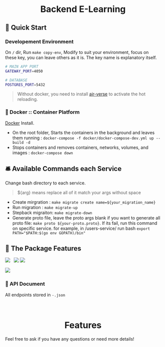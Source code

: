<h1 align="center">
    <br>
  Backend E-Learning
  <br>
</h1>

## 🚀 Quick Start
### Developement Environment
On `/` dir, Run `make copy-env`, Modify to suit your environment, focus on these key, you can leave others as it is. The key name is explanatory itself.
```bash
# MAIN APP PORT
GATEWAY_PORT=4050

# DATABASE
POSTGRES_PORT=5432
```

> Without docker, you need to install [air-verse](https://github.com/air-verse/air) to activate the hot reloading.

### 🐳 Docker :: Container Platform

[Docker](https://docs.docker.com/get-docker/) Install.

- On the root folder, Starts the containers in the background and leaves them running : `docker-compose -f docker/docker-compose-dev.yml up --build -d`
- Stops containers and removes containers, networks, volumes, and images : `docker-compose down`

## 🛎 Available Commands each Service

Change bash directory to each service.
> ${arg} means replace all of it match your args without space
- Create mirgration : `make migrate create name=${your_migration_name}`
- Run migration : `make migrate-up`
- Stepback migraiton: `make migrate-down`
- Generate proto file, leave the proto args blank if you want to generate all proto file: `make proto ${your-proto.proto}`. If its fail, run this command on specific service. for example, in /users-service/ run bash `export PATH="$PATH:$(go env GOPATH)/bin"`

## 💎 The Package Features

<p>
  <img src="https://img.shields.io/badge/-Docker-2496ED?style=for-the-badge&logo=Docker&logoColor=fff" />&nbsp;&nbsp;
  <img src="https://img.shields.io/badge/-NGINX-269539?style=for-the-badge&logo=NGINX&logoColor=fff" />
  <img src="https://img.shields.io/badge/-Go-1185F4?style=for-the-badge&logo=Go&logoColor=fff" />
</p>
<p>
<img src="https://img.shields.io/badge/-PostgreSQL-336791?style=for-the-badge&logo=PostgreSQL&logoColor=fff" />&nbsp;&nbsp;
</p>

### 📗 API Document
All endpoints stored in  `-.json`

<h1 align="center">
    <br>
  Features
  <br>
</h1>

Feel free to ask if you have any questions or need more details!

